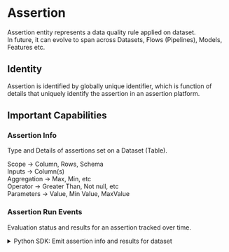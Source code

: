 # Assertion

Assertion entity represents a data quality rule applied on dataset.  
In future, it can evolve to span across Datasets, Flows (Pipelines), Models, Features etc.

## Identity

Assertion is identified by globally unique identifier, which is function of details that uniquely identify the assertion in an assertion platform.

## Important Capabilities

### Assertion Info

Type and Details of assertions set on a Dataset (Table). 

Scope -> Column, Rows, Schema <br />
Inputs  -> Column(s) <br />
Aggregation -> Max, Min, etc <br />
Operator -> Greater Than, Not null, etc <br />
Parameters -> Value, Min Value, MaxValue <br />

### Assertion Run Events 

Evaluation status and results for an assertion tracked over time.

<details>
<summary>Python SDK: Emit assertion info and results for dataset </summary>

```python
# inlined from examples/library/data_quality_mcpw_rest.py
{{ inline examples/library/data_quality_mcpw_rest.py }}
```
</details>





